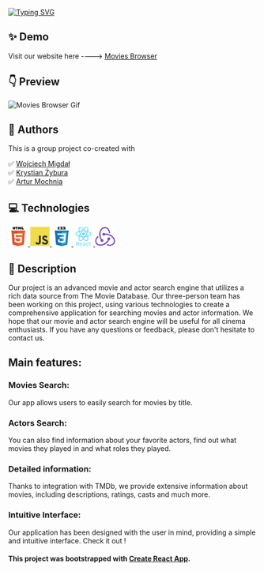 [![Typing SVG](https://readme-typing-svg.demolab.com?font=Fira+Code&size=28&pause=1000&color=B000FF&center=true&vCenter=true&width=650&lines=Welcome+on+our+Movies+Browser+Project)](https://git.io/typing-svg)

## ✨ Demo

Visit our website here ----> [Movies Browser](https://woytekmig.github.io/movies-browser)

## 👇 Preview

![Movies Browser Gif](public/movies-browser-demo.gif)

## 🤝 Authors

This is a group project co-created with

  <div>✅ <a href="https://github.com/WoytekMig">Wojciech Migdał</a></div>
  <div>✅ <a href="https://github.com/KrystianZybura">Krystian Żybura</a></div>
  <div>✅ <a href="https://github.com/Arcziwald">Artur Mochnia</a></div>

## 💻 Technologies

<p align="left"> <a href="https://www.w3.org/html/" target="_blank" rel="noreferrer"> <img src="https://raw.githubusercontent.com/devicons/devicon/master/icons/html5/html5-original-wordmark.svg" alt="html5" width="40" height="40"/> </a> <a href="https://developer.mozilla.org/en-US/docs/Web/JavaScript" target="_blank" rel="noreferrer"> <img src="https://raw.githubusercontent.com/devicons/devicon/master/icons/javascript/javascript-original.svg" alt="javascript" width="40" height="40"/> <a href="https://www.w3schools.com/css/" target="_blank" rel="noreferrer"> <img src="https://raw.githubusercontent.com/devicons/devicon/master/icons/css3/css3-original-wordmark.svg" alt="css3" width="40" height="40"/> </a> </a><a href="https://reactjs.org/" target="_blank" rel="noreferrer"> <img src="https://raw.githubusercontent.com/devicons/devicon/master/icons/react/react-original-wordmark.svg" alt="react" width="40" height="40"/> </a> <a href="https://redux.js.org" target="_blank" rel="noreferrer"> <img src="https://raw.githubusercontent.com/devicons/devicon/master/icons/redux/redux-original.svg" alt="redux" width="40" height="40"/> </a>

## 📓 Description

Our project is an advanced movie and actor search engine that utilizes a rich data source from The Movie Database. Our three-person team has been working on this project, using various technologies to create a comprehensive application for searching movies and actor information. We hope that our movie and actor search engine will be useful for all cinema enthusiasts. If you have any questions or feedback, please don't hesitate to contact us.

## Main features:

### Movies Search:

Our app allows users to easily search for movies by title.

### Actors Search:

You can also find information about your favorite actors, find out what movies they played in and what roles they played.

### Detailed information:

Thanks to integration with TMDb, we provide extensive information about movies, including descriptions, ratings, casts and much more.

### Intuitive Interface:

Our application has been designed with the user in mind, providing a simple and intuitive interface. Check it out !

#### This project was bootstrapped with [Create React App](https://github.com/facebook/create-react-app).
